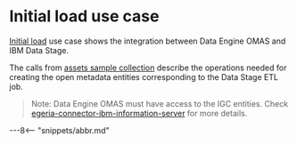 <!-- SPDX-License-Identifier: CC-BY-4.0 -->
<!-- Copyright Contributors to the ODPi Egeria project. -->

# Initial load use case

[Initial load](samples/initial-load/data-stage) use case shows the integration between 
Data Engine OMAS and IBM Data Stage.

The calls from [assets sample collection](samples/collections/DataEngine-asset_endpoints.postman_collection.json)
describe the operations needed for creating the open metadata entities corresponding to the Data Stage ETL job.

>Note: Data Engine OMAS must have access to the IGC entities. 
Check [egeria-connector-ibm-information-server](https://github.com/odpi/egeria-connector-ibm-information-server#ibm-infosphere-information-server-connectors)
for more details.

---8<-- "snippets/abbr.md"